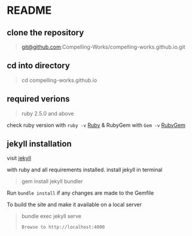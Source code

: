 # README

## clone the repository

> git@github.com:Compelling-Works/compelling-works.github.io.git

## cd into directory

> cd compelling-works.github.io

## required verions

> ruby 2.5.0 and above

 check ruby version with `ruby -v` [Ruby](https://www.ruby-lang.org/en/downloads/) & RubyGem with `Gem -v` [RubyGem](https://rubygems.org/pages/download)

## jekyll installation

visit [jekyll](https://jekyllrb.com/docs/step-by-step/01-setup/)

with ruby and all requirements installed. install jekyll in terminal

> gem install jekyll bundler

Run `bundle install` if any changes are made to the Gemfile

To build the site and make it available on a local server

> bundle exec jekyll serve
>
> `Browse to http://localhost:4000`
